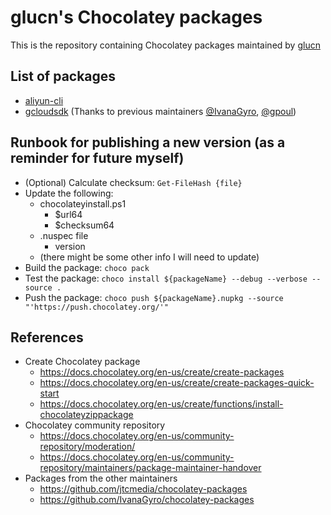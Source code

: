 # glucn's Chocolatey packages

This is the repository containing Chocolatey packages maintained by [glucn](https://glucn.com)

## List of packages
- [aliyun-cli](https://community.chocolatey.org/packages/aliyun-cli)
- [gcloudsdk](https://community.chocolatey.org/packages/gcloudsdk) (Thanks to previous maintainers [@IvanaGyro](https://github.com/IvanaGyro), [@gpoul](https://github.com/gpoul))


## Runbook for publishing a new version (as a reminder for future myself)
- (Optional) Calculate checksum: `Get-FileHash {file}`
- Update the following:
  - chocolateyinstall.ps1
    - $url64
    - $checksum64
  - .nuspec file
    - version
  - (there might be some other info I will need to update)
- Build the package: `choco pack`
- Test the package: `choco install ${packageName} --debug --verbose --source .`
- Push the package: `choco push ${packageName}.nupkg --source "'https://push.chocolatey.org/'"`

## References
- Create Chocolatey package
  - https://docs.chocolatey.org/en-us/create/create-packages
  - https://docs.chocolatey.org/en-us/create/create-packages-quick-start
  - https://docs.chocolatey.org/en-us/create/functions/install-chocolateyzippackage
- Chocolatey community repository
  - https://docs.chocolatey.org/en-us/community-repository/moderation/
  - https://docs.chocolatey.org/en-us/community-repository/maintainers/package-maintainer-handover
- Packages from the other maintainers
  - https://github.com/jtcmedia/chocolatey-packages
  - https://github.com/IvanaGyro/chocolatey-packages